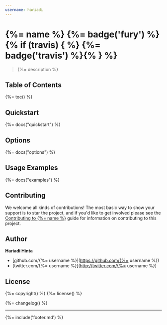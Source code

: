 ```yaml
---
username: hariadi
---
```

# {%= name %} {%= badge('fury') %} {% if (travis) { %} {%= badge('travis') %}{% } %}

> {%= description %}

## Table of Contents
{%= toc() %}

## Quickstart
{%= docs("quickstart") %}

## Options
{%= docs("options") %}

## Usage Examples
{%= docs("examples") %}

## Contributing
We welcome all kinds of contributions! The most basic way to show your support is to star the project, and if you'd like to get involved please see the [Contributing to {%= name %}](http://assemble.io/contributing/) guide for information on contributing to this project.

## Author

**Hariadi Hinta**

+ [github.com/{%= username %}](https://github.com/{%= username %})
+ [twitter.com/{%= username %}](http://twitter.com/{%= username %})

## License
{%= copyright() %}
{%= license() %}

{%= changelog() %}

***

{%= include('footer.md') %}
